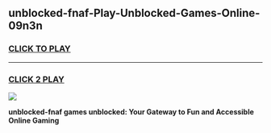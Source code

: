 
## unblocked-fnaf-Play-Unblocked-Games-Online-09n3n
<h3>
<a href="https://premium76.site?title=unblocked-fnaf&ref=25A">CLICK TO PLAY</a></h3>
<hr>

<h3>
<a href="https://premium76.site?title=unblocked-fnaf&ref=25A">CLICK 2 PLAY</a>
  
</h3>

<a href="https://premium76.site?title=unblocked-fnaf&ref=25A"><img src="https://clearcache.store/games.png"></a>


**unblocked-fnaf games unblocked: Your Gateway to Fun and Accessible Online Gaming**

